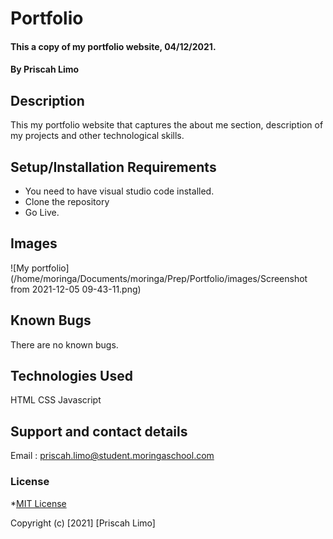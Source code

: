 
# Portfolio
#### This a copy of my portfolio website, 04/12/2021.
#### By **Priscah Limo**
## Description
This my portfolio website that captures the about me section, description of my projects and other technological skills.
## Setup/Installation Requirements
* You need to have visual studio code installed.
* Clone the repository
* Go Live.
## Images
![My portfolio](/home/moringa/Documents/moringa/Prep/Portfolio/images/Screenshot from 2021-12-05 09-43-11.png)

## Known Bugs
There are no known bugs.
## Technologies Used
HTML CSS Javascript
## Support and contact details
Email : priscah.limo@student.moringaschool.com
### License
*[MIT License]("./LICENSE")

Copyright (c) [2021] [Priscah Limo]
